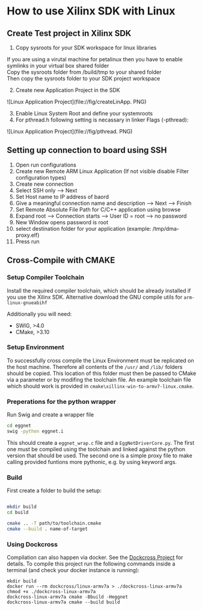 # How to use Xilinx SDK with Linux

## Create Test project in Xilinx SDK

01. Copy sysroots for your SDK workspace for linux libraries

If you are using a virutal machine for petalinux then you have to enable symlinks in your virtual box shared folder  
Copy the sysroots folder from <plnx-proj-root>/build/tmp to your shared folder  
Then copy the sysroots folder to your SDK project workspace

02. Create new Application Project in the SDK  

![Linux Application Project](file://fig/createLinApp. PNG)

03. Enable Linux System Root and define your systemroots 
04. For pthread.h following setting is necassary in linker Flags (-pthread):  

![Linux Application Project](file://fig/pthread. PNG)

## Setting up connection to board using SSH 

01. Open run configurations 
02. Create new Remote ARM Linux Application (If not visible disable Filter configuration types)
03. Create new connection 
04. Select SSH only --> Next 
05. Set Host name to IP address of baord 
06. Give a meaningful connection name and description --> Next --> Finish
07. Set Remote Absolute File Path for C/C++ application using browse 
08. Expand root --> Connection starts --> User ID = root --> no password 
09. New Window opens password is root 
10. select destination folder for your application (example: /tmp/dma-proxy.elf)
10. Press run


## Cross-Compile with CMAKE

### Setup Compiler Toolchain

Install the required compiler toolchain, which should be already installed if you use the Xilinx SDK. Alternative download the GNU compile utils for `arm-linux-gnueabihf`

Additionally you will need:

- SWIG, >4.0
- CMake, >3.10

### Setup Environment

To successfully cross compile the Linux Environment must be replicated on the host machine. Therefore all contents of the `/usr/` and `/lib/` folders should be copied.
This location of this folder must then be passed to CMake via a parameter or by modifing the toolchain file.
An example toolchain file which should work is provided in `cmake\xillinx-win-to-armv7-linux.cmake`.

### Preperations for the python wrapper

Run Swig and create a wrapper file

```bash
cd eggnet
swig -python eggnet.i
```

This should create a `eggnet_wrap.c` file and a `EggNetDriverCore.py`. The first one must be compiled using the toolchain and linked against the python version that should be used. The second one is a simple proxy file to make calling provided funtions more pythonic, e.g. by using keyword args.

### Build

First create a folder to build the setup:

```bash

mkdir build
cd build

cmake .. -T path/to/toolchain.cmake
cmake --build . name-of-target

```


### Using Dockcross

Compilation can also happen via docker. See the [Dockcross Project](https://github.com/dockcross/dockcross) for details.
To compile this project run the following commands inside a terminal (and check your docker instance is running):

````shell script
mkdir build
docker run --rm dockcross/linux-armv7a > ./dockcross-linux-armv7a
chmod +x ./dockcross-linux-armv7a
dockcross-linux-armv7a cmake -Bbuild -Heggnet
dockcross-linux-armv7a cmake --build build
````
